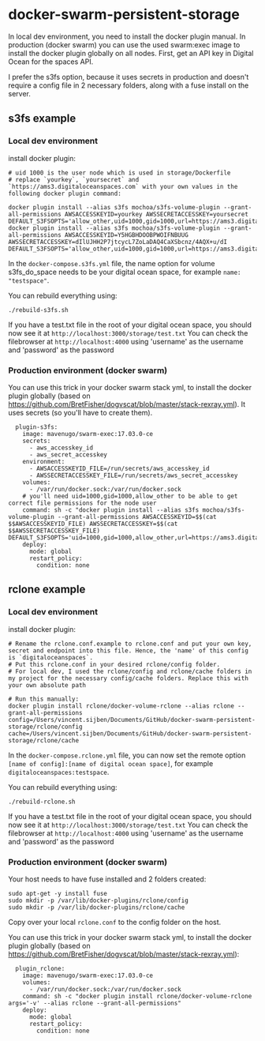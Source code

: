 # docker-swarm-persistent-storage
In local dev environment, you need to install the docker plugin manual. In production (docker swarm) you can use the used swarm:exec image to install the docker plugin globally on all nodes.
First, get an API key in Digital Ocean for the spaces API.

I prefer the s3fs option, because it uses secrets in production and doesn't require a config file in 2 necessary folders, along with a fuse install on the server.


## s3fs example

### Local dev environment

install docker plugin:
```
# uid 1000 is the user node which is used in storage/Dockerfile
# replace `yourkey`, `yoursecret` and `https://ams3.digitaloceanspaces.com` with your own values in the following docker plugin command:

docker plugin install --alias s3fs mochoa/s3fs-volume-plugin --grant-all-permissions AWSACCESSKEYID=yourkey AWSSECRETACCESSKEY=yoursecret DEFAULT_S3FSOPTS='allow_other,uid=1000,gid=1000,url=https://ams3.digitaloceanspaces.com,use_path_request_style,nomultipart'
docker plugin install --alias s3fs mochoa/s3fs-volume-plugin --grant-all-permissions AWSACCESSKEYID=Y5HGBHDOOBPWOIFNBUUG AWSSECRETACCESSKEY=dIlUJHH2P7jtcycL7ZoLaDAQ4CaXSbcnz/4AQX+u/dI DEFAULT_S3FSOPTS='allow_other,uid=1000,gid=1000,url=https://ams3.digitaloceanspaces.com,use_path_request_style,nomultipart'
```
In the `docker-compose.s3fs.yml` file, the name option for volume s3fs_do_space needs to be your digital ocean space, for example `name: "testspace"`.

You can rebuild everything using:
```
./rebuild-s3fs.sh
```

If you have a test.txt file in the root of your digital ocean space, you should now see it at
`http://localhost:3000/storage/test.txt`
You can check the filebrowser at `http://localhost:4000` using 'username' as the username and 'password' as the password

### Production environment (docker swarm)

You can use this trick in your docker swarm stack yml, to install the docker plugin globally (based on https://github.com/BretFisher/dogvscat/blob/master/stack-rexray.yml).
It uses secrets (so you'll have to create them).

```
  plugin-s3fs:
    image: mavenugo/swarm-exec:17.03.0-ce
    secrets:
      - aws_accesskey_id
      - aws_secret_accesskey
    environment:
      - AWSACCESSKEYID_FILE=/run/secrets/aws_accesskey_id
      - AWSSECRETACCESSKEY_FILE=/run/secrets/aws_secret_accesskey
    volumes:
      - /var/run/docker.sock:/var/run/docker.sock
    # you'll need uid=1000,gid=1000,allow_other to be able to get correct file permissions for the node user
    command: sh -c "docker plugin install --alias s3fs mochoa/s3fs-volume-plugin --grant-all-permissions AWSACCESSKEYID=$$(cat $$AWSACCESSKEYID_FILE) AWSSECRETACCESSKEY=$$(cat $$AWSSECRETACCESSKEY_FILE) DEFAULT_S3FSOPTS='uid=1000,gid=1000,allow_other,url=https://ams3.digitaloceanspaces.com,use_path_request_style,nomultipart'"
    deploy:
      mode: global
      restart_policy:
        condition: none
```

## rclone example

### Local dev environment

install docker plugin:
```
# Rename the rclone.conf.example to rclone.conf and put your own key, secret and endpoint into this file. Hence, the 'name' of this config is `digitaloceanspaces`.
# Put this rclone.conf in your desired rclone/config folder.
# For local dev, I used the rclone/config and rclone/cache folders in my project for the necessary config/cache folders. Replace this with your own absolute path

# Run this manually:
docker plugin install rclone/docker-volume-rclone --alias rclone --grant-all-permissions config=/Users/vincent.sijben/Documents/GitHub/docker-swarm-persistent-storage/rclone/config cache=/Users/vincent.sijben/Documents/GitHub/docker-swarm-persistent-storage/rclone/cache
```
In the `docker-compose.rclone.yml` file, you can now set the remote option `[name of config]:[name of digital ocean space]`, for example `digitaloceanspaces:testspace`.

You can rebuild everything using:
```
./rebuild-rclone.sh
```

If you have a test.txt file in the root of your digital ocean space, you should now see it at
`http://localhost:3000/storage/test.txt`
You can check the filebrowser at `http://localhost:4000` using 'username' as the username and 'password' as the password

### Production environment (docker swarm)

Your host needs to have fuse installed and 2 folders created:
```
sudo apt-get -y install fuse
sudo mkdir -p /var/lib/docker-plugins/rclone/config
sudo mkdir -p /var/lib/docker-plugins/rclone/cache
```
Copy over your local `rclone.conf` to the config folder on the host.

You can use this trick in your docker swarm stack yml, to install the docker plugin globally (based on https://github.com/BretFisher/dogvscat/blob/master/stack-rexray.yml):
```
  plugin_rclone:
    image: mavenugo/swarm-exec:17.03.0-ce
    volumes:
      - /var/run/docker.sock:/var/run/docker.sock
    command: sh -c "docker plugin install rclone/docker-volume-rclone args='-v' --alias rclone --grant-all-permissions"
    deploy:
      mode: global
      restart_policy:
        condition: none
```
